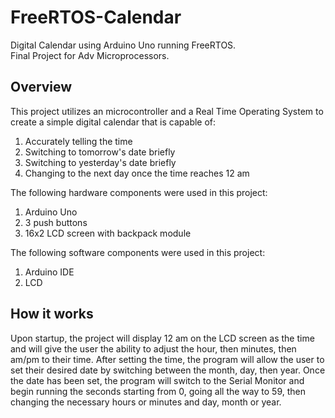 # FreeRTOS-Calendar
Digital Calendar using Arduino Uno running FreeRTOS. <br/>
Final Project for Adv Microprocessors.

## Overview

This project utilizes an microcontroller and a Real Time Operating System to create a simple digital calendar that is capable of:
1. Accurately telling the time
2. Switching to tomorrow's date briefly 
3. Switching to yesterday's date briefly
4. Changing to the next day once the time reaches 12 am

The following hardware components were used in this project:
1. Arduino Uno
2. 3 push buttons
3. 16x2 LCD screen with backpack module

The following software components were used in this project:
1. Arduino IDE
2. LCD 

## How it works
Upon startup, the project will display 12 am on the  LCD screen as the time and will give the user the ability to adjust the hour, then minutes, then am/pm to their time. After setting the time, the program will allow the user to set their desired date by switching between the month, day, then year. Once the date has been set, the program will switch to the Serial Monitor and begin running the seconds starting from 0, going all the way to 59, then changing the necessary hours or minutes and day, month or year.
